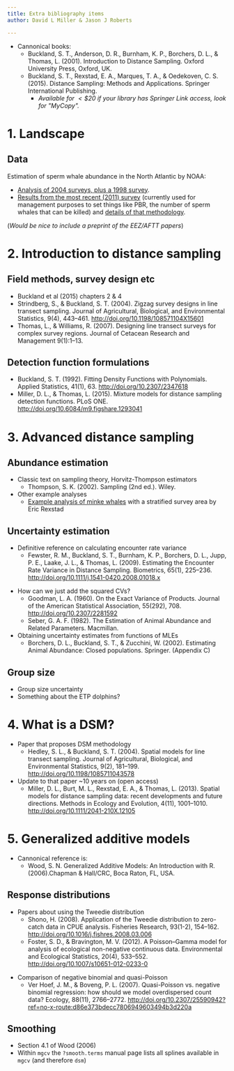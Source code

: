 ```yaml
---
title: Extra bibliography items
author: David L Miller & Jason J Roberts

---
```


  * Cannonical books:
    * Buckland, S. T., Anderson, D. R., Burnham, K. P., Borchers, D. L., & Thomas, L. (2001). Introduction to Distance Sampling. Oxford University Press, Oxford, UK.
    * Buckland, S. T., Rexstad, E. A., Marques, T. A., & Oedekoven, C. S. (2015). Distance Sampling: Methods and Applications. Springer International Publishing.
      - *Available for $<\$20$ if your library has Springer Link access, look for "MyCopy".*

# 1. Landscape

## Data

Estimation of sperm whale abundance in the North Atlantic by NOAA:

  * [Analysis of 2004 surveys, plus a 1998 survey](http://www.nmfs.noaa.gov/pr/pdfs/sars/ao2005whsp-n.pdf).
  * [Results from the most recent (2011) survey](http://www.nmfs.noaa.gov/pr/sars/2013/ao2013_spermwhale-natl.pdf) (currently used for management purposes to set things like PBR, the number of sperm whales that can be killed) and [details of that methodology](http://www.nefsc.noaa.gov/nefsc/publications/crd/crd1229/).

(*Would be nice to include a preprint of the EEZ/AFTT papers*)


# 2. Introduction to distance sampling



## Field methods, survey design etc

  * Buckland et al (2015) chapters 2 & 4
  * Strindberg, S., & Buckland, S. T. (2004). Zigzag survey designs in line transect sampling. Journal of Agricultural, Biological, and Environmental Statistics, 9(4), 443–461. http://doi.org/10.1198/108571104X15601
  * Thomas, L., & Williams, R. (2007). Designing line transect surveys for complex survey regions. Journal of Cetacean Research and Management 9(1):1–13.

## Detection function formulations

  * Buckland, S. T. (1992). Fitting Density Functions with Polynomials. Applied Statistics, 41(1), 63. http://doi.org/10.2307/2347618
  * Miller, D. L., & Thomas, L. (2015). Mixture models for distance sampling detection functions. PLoS ONE. http://doi.org/10.6084/m9.figshare.1293041


# 3. Advanced distance sampling


## Abundance estimation

* Classic text on sampling theory, Horvitz-Thompson estimators
  * Thompson, S. K. (2002). Sampling (2nd ed.). Wiley.
* Other example analyses
  * [Example analysis of minke whales](http://distancesampling.org/R/vignettes/minke.html) with a stratified survey area by Eric Rexstad

## Uncertainty estimation

- Definitive reference on calculating encounter rate variance
  * Fewster, R. M., Buckland, S. T., Burnham, K. P., Borchers, D. L., Jupp, P. E., Laake, J. L., & Thomas, L. (2009). Estimating the Encounter Rate Variance in Distance Sampling. Biometrics, 65(1), 225–236. http://doi.org/10.1111/j.1541-0420.2008.01018.x
* How can we just add the squared CVs?
  * Goodman, L. A. (1960). On the Exact Variance of Products. Journal of the American Statistical Association, 55(292), 708. http://doi.org/10.2307/2281592
  * Seber, G. A. F. (1982). The Estimation of Animal Abundance and Related Parameters. Macmillan.
* Obtaining uncertainty estimates from functions of MLEs
  * Borchers, D. L., Buckland, S. T., & Zucchini, W. (2002). Estimating Animal Abundance: Closed populations. Springer. (Appendix C)

## Group size

* Group size uncertainty
* Something about the ETP dolphins?


# 4. What is a DSM?

- Paper that proposes DSM methodology
  - Hedley, S. L., & Buckland, S. T. (2004). Spatial models for line transect sampling. Journal of Agricultural, Biological, and Environmental Statistics, 9(2), 181–199. http://doi.org/10.1198/1085711043578
- Update to that paper ~10 years on (open access)
  - Miller, D. L., Burt, M. L., Rexstad, E. A., & Thomas, L. (2013). Spatial models for distance sampling data: recent developments and future directions. Methods in Ecology and Evolution, 4(11), 1001–1010. http://doi.org/10.1111/2041-210X.12105

# 5. Generalized additive models

- Cannonical reference is:
  - Wood, S. N. Generalized Additive Models: An Introduction with R. (2006).Chapman & Hall/CRC, Boca Raton, FL, USA.


## Response distributions

- Papers about using the Tweedie distribution
  * Shono, H. (2008). Application of the Tweedie distribution to zero-catch data in CPUE analysis. Fisheries Research, 93(1-2), 154–162. http://doi.org/10.1016/j.fishres.2008.03.006
  * Foster, S. D., & Bravington, M. V. (2012). A Poisson–Gamma model for analysis of ecological non-negative continuous data. Environmental and Ecological Statistics, 20(4), 533–552. http://doi.org/10.1007/s10651-012-0233-0
* Comparison of negative binomial and quasi-Poisson
  * Ver Hoef, J. M., & Boveng, P. L. (2007). Quasi-Poisson vs. negative binomial regression: how should we model overdispersed count data? Ecology, 88(11), 2766–2772. http://doi.org/10.2307/25590942?ref=no-x-route:d86e373bdecc7806949603494b3d220a


## Smoothing

* Section 4.1 of Wood (2006)
* Within `mgcv` the `?smooth.terms` manual page lists all splines available in `mgcv` (and therefore `dsm`)



